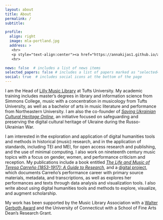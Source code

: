 ```yaml
---
layout: about
title: About
permalink: /
subtitle:

profile:
  align: right
  image: mla-portland.jpg
  address: >
   <hr>
   <p style="text-align:center"><a href="https://annakijas1.github.io/assets/pdf/2022-Kijas_CV.pdf">My C.V.</a></p>
   <hr>

news: false  # includes a list of news items
selected_papers: false # includes a list of papers marked as "selected={true}"
social: true  # includes social icons at the bottom of the page
---
```


I am the Head of [Lilly Music Library](https://tischlibrary.tufts.edu/our-locations/tisch-branches/lilly-music-library) at Tufts University. My academic training includes master’s degrees in library and information science from Simmons College, music with a concentration in musicology from Tufts University, as well as a bachelor of arts in music literature and performance from Northeastern University. I am also the co-founder of [*Saving Ukrainian Cultural Heritage Online*](https://www.sucho.org/), an initiative focused on safeguarding and preserving the digital cultural heritage of Ukraine during the Russo-Ukrainian War.

I am interested in the exploration and application of digital humanities tools and methods in historical (music) research, and in the application of standards, including TEI and MEI, for open access research and publishing, and the use of minimal computing. I also work on nineteenth century music topics with a focus on gender, women, and performance criticism and reception. My publications include a book entitled [*The Life and Music of Teresa Carreño (1853-1917): A Guide to Research*](https://www.areditions.com/kijas-life-and-music-of-teresa-carre-o-ib041.html), and a [digital project](https://documentingcarreno.org/), which documents Carreño’s performance career with primary source materials, metadata, and transcriptions, as well as explores her performances and texts through data analysis and visualization tools. I also write about using digital humanities tools and methods to explore, visualize, and augment scholarship.

My work has been supported by the Music Library Association with a [Walter Gerboth Award](http://www.musiclibraryassoc.org/?page=gerbothaward&terms=%22gerboth%22) and the University of Connecticut with a School of Fine Arts Dean’s Research Grant.
